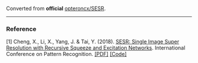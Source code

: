Converted from **official** [opteroncx/SESR](https://github.com/opteroncx/SESR/tree/1c8a98150b8f0bd59e1297c292d42127e6c0e4e4).

---

### Reference
[1] Cheng, X., Li, X., Yang, J. & Tai, Y. (2018). [SESR: Single Image Super Resolution with Recursive Squeeze and Excitation Networks](https://ieeexplore.ieee.org/document/8546130/). International Conference on Pattern Recognition. [[PDF]](https://arxiv.org/pdf/1801.10319) [[Code]](https://github.com/opteroncx/SESR)
